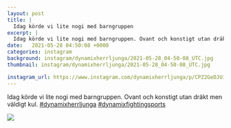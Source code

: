 ```yaml
---
layout: post
title: |
  Idag körde vi lite nogi med barngruppen
excerpt: |
  Idag körde vi lite nogi med barngruppen. Ovant och konstigt utan dräkt men väldigt kul.  
date:   2021-05-28 04:50:08 +0000
categories: instagram
background: instagram/dynamixherrljunga/2021-05-28_04-50-08_UTC.jpg
thumbnail: instagram/dynamixherrljunga/2021-05-28_04-50-08_UTC.jpg

instagram_url: https://www.instagram.com/dynamixherrljunga/p/CPZ2GeDJUiF
---
```

Idag körde vi lite nogi med barngruppen. Ovant och konstigt utan dräkt men väldigt kul. [#dynamixherrljunga](https://www.instagram.com/explore/tags/dynamixherrljunga/) [#dynamixfightingsports](https://www.instagram.com/explore/tags/dynamixfightingsports/)



<img src='{{ site.baseurl }}/instagram/dynamixherrljunga/2021-05-28_04-50-08_UTC.jpg' class='img-fluid' />

